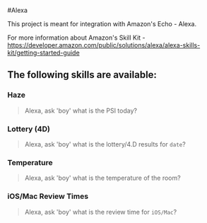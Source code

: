 #Alexa

This project is meant for integration with Amazon's Echo - Alexa.

For more information about Amazon's Skill Kit - https://developer.amazon.com/public/solutions/alexa/alexa-skills-kit/getting-started-guide  

## The following skills are available:

### Haze
> Alexa, ask 'boy' what is the PSI today?

### Lottery (4D)
> Alexa, ask 'boy' what is the lottery/4.D results for `date`?

### Temperature
> Alexa, ask 'boy' what is the temperature of the room?

### iOS/Mac Review Times
> Alexa, ask 'boy' what is the review time for `iOS/Mac`?

